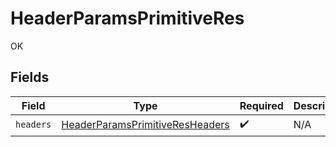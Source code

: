 # HeaderParamsPrimitiveRes

OK


## Fields

| Field                                                                                         | Type                                                                                          | Required                                                                                      | Description                                                                                   |
| --------------------------------------------------------------------------------------------- | --------------------------------------------------------------------------------------------- | --------------------------------------------------------------------------------------------- | --------------------------------------------------------------------------------------------- |
| `headers`                                                                                     | [HeaderParamsPrimitiveResHeaders](../../models/operations/headerparamsprimitiveresheaders.md) | :heavy_check_mark:                                                                            | N/A                                                                                           |